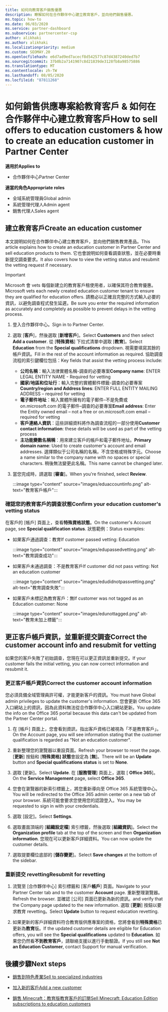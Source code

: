 ```yaml
---
title: 如何向教育客戶銷售優惠
description: 瞭解如何在合作夥伴中心建立教育客戶，並向他們銷售優惠。
ms.topic: how-to
ms.date: 06/03/2020
ms.service: partner-dashboard
ms.subservice: partnercenter-csp
author: alikhaki
ms.author: alikhaki
ms.localizationpriority: medium
ms.custom: SEOMAY.20
ms.openlocfilehash: e6d7ad9ed7acecf8d542577c87d4387240ded7b7
ms.sourcegitcommit: 37b0b2a7141907c8d21839de3128fb8a98575886
ms.translationtype: MT
ms.contentlocale: zh-TW
ms.lasthandoff: 08/05/2020
ms.locfileid: "87811268"
---
```

# <a name="how-to-sell-offers-to-education-customers--how-to-create-an-education-customer-in-partner-center"></a><span data-ttu-id="63e1c-103">如何銷售供應專案給教育客戶 & 如何在合作夥伴中心建立教育客戶</span><span class="sxs-lookup"><span data-stu-id="63e1c-103">How to sell offers to education customers & how to create an education customer in Partner Center</span></span>

<span data-ttu-id="63e1c-104">**適用於**</span><span class="sxs-lookup"><span data-stu-id="63e1c-104">**Applies to**</span></span>

- <span data-ttu-id="63e1c-105">合作夥伴中心</span><span class="sxs-lookup"><span data-stu-id="63e1c-105">Partner Center</span></span>

<span data-ttu-id="63e1c-106">**適當的角色**</span><span class="sxs-lookup"><span data-stu-id="63e1c-106">**Appropriate roles**</span></span>

- <span data-ttu-id="63e1c-107">全域系統管理員</span><span class="sxs-lookup"><span data-stu-id="63e1c-107">Global admin</span></span>
- <span data-ttu-id="63e1c-108">系統管理代理人</span><span class="sxs-lookup"><span data-stu-id="63e1c-108">Admin agent</span></span>
- <span data-ttu-id="63e1c-109">銷售代理人</span><span class="sxs-lookup"><span data-stu-id="63e1c-109">Sales agent</span></span>

## <a name="create-an-education-customer"></a><span data-ttu-id="63e1c-110">建立教育客戶</span><span class="sxs-lookup"><span data-stu-id="63e1c-110">Create an education customer</span></span>

<span data-ttu-id="63e1c-111">本文說明如何在合作夥伴中心建立教育客戶，並向他們銷售教育產品。</span><span class="sxs-lookup"><span data-stu-id="63e1c-111">This article explains how to create an education customer in Partner Center and sell education products to them.</span></span> <span data-ttu-id="63e1c-112">它也會說明如何查看調查狀態，並在必要時重新提交調查要求。</span><span class="sxs-lookup"><span data-stu-id="63e1c-112">It also covers how to view the vetting status and resubmit the vetting request if necessary.</span></span>

> [!IMPORTANT]
> <span data-ttu-id="63e1c-113">Microsoft 會 vets 每個新建立的教育客戶租使用者，以確保其符合教育優惠。</span><span class="sxs-lookup"><span data-stu-id="63e1c-113">Microsoft vets each newly created education customer tenant to ensure they are qualified for education offers.</span></span>  <span data-ttu-id="63e1c-114">請務必以正確且完整的方式輸入必要的資訊，以避免調查程式發生延遲。</span><span class="sxs-lookup"><span data-stu-id="63e1c-114">Be sure you enter the required information as accurately and completely as possible to prevent delays in the vetting process.</span></span>

1. <span data-ttu-id="63e1c-115">登入合作夥伴中心。</span><span class="sxs-lookup"><span data-stu-id="63e1c-115">Sign in to Partner Center.</span></span>

2. <span data-ttu-id="63e1c-116">選取 [**客戶**]，然後選取 [**新增客戶**]。</span><span class="sxs-lookup"><span data-stu-id="63e1c-116">Select **Customers** and then select **Add a customer**.</span></span> <span data-ttu-id="63e1c-117">從 [**特殊資格**] 下拉式清單中選取 [**教育**]。</span><span class="sxs-lookup"><span data-stu-id="63e1c-117">Select **Education** from the **Special qualifications** dropdown.</span></span>  <span data-ttu-id="63e1c-118">視需要填寫其餘的帳戶資訊。</span><span class="sxs-lookup"><span data-stu-id="63e1c-118">Fill in the rest of the account information as required.</span></span>  <span data-ttu-id="63e1c-119">協助調查流程的索引鍵欄位包括：</span><span class="sxs-lookup"><span data-stu-id="63e1c-119">Key fields that assist the vetting process include:</span></span>

   - <span data-ttu-id="63e1c-120">**公司名稱**：輸入法律實體名稱-調查的必要專案</span><span class="sxs-lookup"><span data-stu-id="63e1c-120">**Company name**: ENTER LEGAL ENTITY NAME - Required for vetting</span></span>
   - <span data-ttu-id="63e1c-121">**國家/地區和位址行**：輸入完整的實體郵件標籤-調查的必要專案</span><span class="sxs-lookup"><span data-stu-id="63e1c-121">**Country/region and Address lines**: ENTER FULL ENTITY MAILING ADDRESS – required for vetting</span></span>
   - <span data-ttu-id="63e1c-122">**電子郵件地址**：輸入實體所擁有的電子郵件–不是免費或 on.microsoft.com 的電子郵件–調查的必要專案</span><span class="sxs-lookup"><span data-stu-id="63e1c-122">**Email address**:  Enter the Entity owned email – not a free or on.microsoft.com email – required for vetting</span></span>
   - <span data-ttu-id="63e1c-123">**客戶連絡人資訊**：這些詳細資料將作為調查流程的一部分使用</span><span class="sxs-lookup"><span data-stu-id="63e1c-123">**Customer contact information**: these details will be used as part of the vetting process</span></span>
   - <span data-ttu-id="63e1c-124">**主功能變數名稱稱**：用來建立客戶的帳戶和電子郵件地址。</span><span class="sxs-lookup"><span data-stu-id="63e1c-124">**Primary domain name**:  Used to create customer's account and email addresses.</span></span>  <span data-ttu-id="63e1c-125">選擇類似于公司名稱的名稱，不含空格或特殊字元。</span><span class="sxs-lookup"><span data-stu-id="63e1c-125">Choose a name similar to the company name with no spaces or special characters.</span></span>  <span data-ttu-id="63e1c-126">稍後無法變更此名稱。</span><span class="sxs-lookup"><span data-stu-id="63e1c-126">This name cannot be changed later.</span></span>

3. <span data-ttu-id="63e1c-127">當您完成時，請選取 [**審查**]。</span><span class="sxs-lookup"><span data-stu-id="63e1c-127">When you're finished, select **Review**.</span></span>

   :::image type="content" source="images/eduaccountinfo.png" alt-text="教育客戶帳戶":::

### <a name="confirm-your-education-customers-vetting-status"></a><span data-ttu-id="63e1c-129">確認您的教育客戶的調查狀態</span><span class="sxs-lookup"><span data-stu-id="63e1c-129">Confirm your education customer's vetting status</span></span>

<span data-ttu-id="63e1c-130">在客戶的 [帳戶] 頁面上，查看**特殊資格狀態**。</span><span class="sxs-lookup"><span data-stu-id="63e1c-130">On the customer's Account page, see **Special qualification status**.</span></span>
<span data-ttu-id="63e1c-131">狀態範例：</span><span class="sxs-lookup"><span data-stu-id="63e1c-131">Status examples:</span></span>

- <span data-ttu-id="63e1c-132">如果客戶通過調查：教育</span><span class="sxs-lookup"><span data-stu-id="63e1c-132">If customer passed vetting:  Education</span></span>

   :::image type="content" source="images/edupassedvetting.png" alt-text="教育調查成功":::

- <span data-ttu-id="63e1c-134">如果客戶未通過調查：不是教育客戶</span><span class="sxs-lookup"><span data-stu-id="63e1c-134">If customer did not pass vetting:  Not an education customer</span></span>

   :::image type="content" source="images/edudidnotpassvetting.png" alt-text="教育調查失敗":::

- <span data-ttu-id="63e1c-136">如果客戶未標記為教育客戶：無</span><span class="sxs-lookup"><span data-stu-id="63e1c-136">If customer was not tagged as an Education customer:  None</span></span>

   :::image type="content" source="images/edunottagged.png" alt-text="教育未加上標籤":::

## <a name="correct-the-customer-account-info-and-resubmit-for-vetting"></a><span data-ttu-id="63e1c-138">更正客戶帳戶資訊，並重新提交調查</span><span class="sxs-lookup"><span data-stu-id="63e1c-138">Correct the customer account info and resubmit for vetting</span></span>  

<span data-ttu-id="63e1c-139">如果您的客戶失敗了初始調查，您現在可以更正資訊並重新提交。</span><span class="sxs-lookup"><span data-stu-id="63e1c-139">If your customer fails the initial vetting, you can now correct information and resubmit it.</span></span>

### <a name="correct-the-customer-account-information"></a><span data-ttu-id="63e1c-140">更正客戶帳戶資訊</span><span class="sxs-lookup"><span data-stu-id="63e1c-140">Correct the customer account information</span></span>

<span data-ttu-id="63e1c-141">您必須具備全域管理員許可權，才能更新客戶的資訊。</span><span class="sxs-lookup"><span data-stu-id="63e1c-141">You must have Global admin privileges to update the customer's information.</span></span> <span data-ttu-id="63e1c-142">您會更新 Office 365 入口網站上的資訊，因為此資料無法從合作夥伴中心入口網站更新。</span><span class="sxs-lookup"><span data-stu-id="63e1c-142">You update the info on the Office 365 portal because this data can't be updated from the Partner Center portal.</span></span>

1. <span data-ttu-id="63e1c-143">在 [帳戶] 頁面上，您會看到資訊，指出客戶資格已被視為「不是教育客戶」。</span><span class="sxs-lookup"><span data-stu-id="63e1c-143">On the Account page, you will see information stating that the customer qualification is regarded as "Not an education customer".</span></span>

2. <span data-ttu-id="63e1c-144">重新整理您的瀏覽器以重設頁面。</span><span class="sxs-lookup"><span data-stu-id="63e1c-144">Refresh your browser to reset the page.</span></span> <span data-ttu-id="63e1c-145">[**更新**] 按鈕和 [**特殊資格] 狀態**會設定為 [**無**]。</span><span class="sxs-lookup"><span data-stu-id="63e1c-145">There will be an **Update** button and **Special qualifications status** is set to **None**.</span></span>

3. <span data-ttu-id="63e1c-146">選取 [更新]。</span><span class="sxs-lookup"><span data-stu-id="63e1c-146">Select **Update**.</span></span> <span data-ttu-id="63e1c-147">在 [**服務管理**] 頁面上，選取 [ **Office 365**]。</span><span class="sxs-lookup"><span data-stu-id="63e1c-147">On the **Service Management** page, select **Office 365**.</span></span>

4. <span data-ttu-id="63e1c-148">您會在瀏覽器的新索引標籤上，將您重新導向至 Office 365 系統管理中心。</span><span class="sxs-lookup"><span data-stu-id="63e1c-148">You will be redirected to the Office 365 admin center on a new tab of your browser.</span></span> <span data-ttu-id="63e1c-149">系統可能會要求您使用您的認證登入。</span><span class="sxs-lookup"><span data-stu-id="63e1c-149">You may be requested to sign in with your credentials.</span></span>

5. <span data-ttu-id="63e1c-150">選取 [設定]。</span><span class="sxs-lookup"><span data-stu-id="63e1c-150">Select **Settings**.</span></span>

6. <span data-ttu-id="63e1c-151">選取畫面頂端的 [**組織設定檔**] 索引標籤，然後選取 [**組織資訊**]。</span><span class="sxs-lookup"><span data-stu-id="63e1c-151">Select the **Organization profile** tab at the top of the screen and then **Organization information**.</span></span> <span data-ttu-id="63e1c-152">您現在可以更新客戶詳細資料。</span><span class="sxs-lookup"><span data-stu-id="63e1c-152">You can now update the customer details.</span></span>

7. <span data-ttu-id="63e1c-153">選取提要欄位底部的 [**儲存變更**]。</span><span class="sxs-lookup"><span data-stu-id="63e1c-153">Select **Save changes** at the bottom of the sidebar.</span></span>  

### <a name="resubmit-for-revetting"></a><span data-ttu-id="63e1c-154">重新提交 revetting</span><span class="sxs-lookup"><span data-stu-id="63e1c-154">Resubmit for revetting</span></span>

1. <span data-ttu-id="63e1c-155">流覽至 [合作夥伴中心] 索引標籤和 [客戶**帳戶**] 頁面。</span><span class="sxs-lookup"><span data-stu-id="63e1c-155">Navigate to your Partner Center tab and to the customer **Account** page.</span></span> <span data-ttu-id="63e1c-156">重新整理瀏覽器。</span><span class="sxs-lookup"><span data-stu-id="63e1c-156">Refresh the browser.</span></span> <span data-ttu-id="63e1c-157">並確認 [公司] 頁面已更新為新的資訊。</span><span class="sxs-lookup"><span data-stu-id="63e1c-157">and verify that the Company page updated to the new information.</span></span> <span data-ttu-id="63e1c-158">選取 [**更新**] 按鈕以要求教育 revetting。</span><span class="sxs-lookup"><span data-stu-id="63e1c-158">Select **Update** button to request education revetting.</span></span>

2. <span data-ttu-id="63e1c-159">如果更新的客戶詳細資料符合教育版供應專案的資格，您將會看到**特殊資格**已更新為**教育**版。</span><span class="sxs-lookup"><span data-stu-id="63e1c-159">If the updated customer details are eligible for Education offers, you will see the **Special qualifications** updated to **Education**.</span></span> <span data-ttu-id="63e1c-160">如果您仍然看**不到教育客戶**，請聯絡支援以進行手動驗證。</span><span class="sxs-lookup"><span data-stu-id="63e1c-160">If you still see **Not an Education Customer**, contact Support for manual verification.</span></span>

## <a name="next-steps"></a><span data-ttu-id="63e1c-161">後續步驟</span><span class="sxs-lookup"><span data-stu-id="63e1c-161">Next steps</span></span>

- [<span data-ttu-id="63e1c-162">銷售到特色產業</span><span class="sxs-lookup"><span data-stu-id="63e1c-162">Sell to specialized industries</span></span>](get-special-pricing-for-offers.md)

- [<span data-ttu-id="63e1c-163">加入新的客戶</span><span class="sxs-lookup"><span data-stu-id="63e1c-163">Add a new customer</span></span>](add-a-new-customer.md)

- [<span data-ttu-id="63e1c-164">銷售 Minecraft：教育版教育客戶的訂閱</span><span class="sxs-lookup"><span data-stu-id="63e1c-164">Sell Minecraft: Education Edition subscriptions to education customers</span></span>](minecraft-subscriptions.md)
